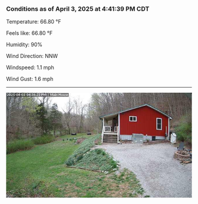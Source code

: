 ### Conditions as of April 3, 2025 at 4:41:39 PM CDT 

Temperature: 66.80 &deg;F

Feels like: 66.80 &deg;F

Humidity: 90%

Wind Direction: NNW

Windspeed: 1.1 mph

Wind Gust: 1.6 mph

---

<img src="./images/latest.jpeg"/>


